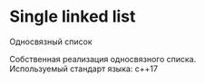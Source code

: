 # Single linked list
Односвязный список

Собственная реализация односвязного списка.\
Используемый стандарт языка: c++17
